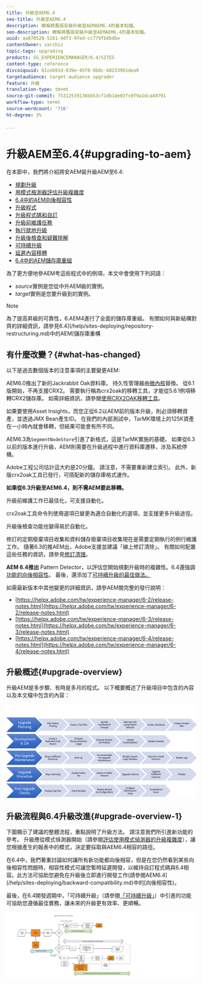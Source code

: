 ```yaml
---
title: 升級至AEM6.4
seo-title: 升級至AEM6.4
description: 瞭解將舊版安裝升級至AEMAEM6.4的基本知識。
seo-description: 瞭解將舊版安裝升級至AEMAEM6.4的基本知識。
uuid: aa878528-5161-4df3-9fed-cc779fb6bdbe
contentOwner: sarchiz
topic-tags: upgrading
products: SG_EXPERIENCEMANAGER/6.4/SITES
content-type: reference
discoiquuid: 81ceb91d-039e-45f0-9b0c-b8233901dea8
targetaudience: target-audience upgrader
feature: 升級
translation-type: tm+mt
source-git-commit: 75312539136bb53cf1db1de03fc0f9a1dca49791
workflow-type: tm+mt
source-wordcount: '716'
ht-degree: 3%

---
```



# 升級AEM至6.4{#upgrading-to-aem}

在本節中，我們將介紹將安AEM裝升級AEM至6.4:

* [規劃升級](/help/sites-deploying/upgrade-planning.md)
* [用模式檢測器評估升級複雜度](/help/sites-deploying/pattern-detector.md)
* [6.4中的AEM向後相容性](/help/sites-deploying/backward-compatibility.md)
* [升級程式](/help/sites-deploying/upgrade-procedure.md)
* [升級程式碼和自訂](/help/sites-deploying/upgrading-code-and-customizations.md)
* [升級前維護任務](/help/sites-deploying/pre-upgrade-maintenance-tasks.md)
* [執行就地升級](/help/sites-deploying/in-place-upgrade.md)
* [升級後檢查和疑難排解](/help/sites-deploying/post-upgrade-checks-and-troubleshooting.md)
* [可持續升級](/help/sites-deploying/sustainable-upgrades.md)
* [延遲內容移轉](/help/sites-deploying/lazy-content-migration.md)
* [6.4中的AEM儲存庫重組](/help/sites-deploying/repository-restructuring.md)

為了更方便地參AEM考這些程式中的例項，本文中會使用下列詞語：

* *source*&#x200B;實例是您從中升AEM級的實例。
* *target*&#x200B;實例是您要升級到的實例。

>[!NOTE]
>
>為了提高昇級的可靠性，6.AEM4進行了全面的儲存庫重組。 有關如何與新結構對齊的詳細資訊，請參見6.4](/help/sites-deploying/repository-restructuring.md)中的AEM[儲存庫重構

## 有什麼改變？{#what-has-changed}

以下是過去數個版本的注意事項的主要變更AEM:

AEM6.0推出了新的Jackrabbit Oak資料庫。 持久性管理器由[微內核](/help/sites-deploying/recommended-deploys.md)替換。 從6.1版開始，不再支援CRX2。 需要執行稱為crx2oak的移轉工具，才能從5.6.1例項移轉CRX2儲存庫。 如需詳細資訊，請參閱[使用CRX2OAK移轉工具](/help/sites-deploying/using-crx2oak.md)。

如果要使用Asset Insights，而您正從6.2以AEM前的版本升級，則必須移轉資產，並透過JMX Bean產生ID。 在我們的內部測試中，TarMK環境上的125K資產在一小時內就會移轉，但結果可能會有所不同。

AEM6.3為`SegmentNodeStore`引進了新格式，這是TarMK實施的基礎。 如果從6.3以前的版本進行升級，AEM則需要在升級過程中進行資料庫遷移，涉及系統停機。

Adobe工程公司估計這大約是20分鐘。 請注意，不需要重新建立索引。 此外，新版crx2oak工具已發行，可搭配新的儲存庫格式運作。

**如果從6.3升級至AEM6.4，則不需AEM要此移轉。**

升級前維護工作已最佳化，可支援自動化。

crx2oak工具命令列使用選項已變更為適合自動化的選項，並支援更多升級途徑。

升級後檢查功能也變得易於自動化。

修訂的定期廢棄項目收集和資料儲存廢棄項目收集現在是需要定期執行的例行維護工作。 隨著6.3的推AEM出，Adobe支援並建議「線上修訂清除」。 有關如何配置這些任務的資訊，請參見[修訂清理](/help/sites-deploying/revision-cleanup.md)。

**AEM 6.4推出** Pattern  [](/help/sites-deploying/pattern-detector.md) Detector，以評估您開始規劃升級時的複雜性。6.4還強調[功能的向後相容性](/help/sites-deploying/backward-compatibility.md)。 最後，還添加了[可持續升級的最佳做法。](/help/sites-deploying/sustainable-upgrades.md)

如需最新版本中其他變更的詳細資訊，請參AEM閱完整的發行說明：

* [https://helpx.adobe.com/tw/experience-manager/6-2/release-notes.html](https://helpx.adobe.com/tw/experience-manager/6-2/release-notes.html)
* [https://helpx.adobe.com/tw/experience-manager/6-3/release-notes.html](https://helpx.adobe.com/tw/experience-manager/6-3/release-notes.html)
* [https://helpx.adobe.com/tw/experience-manager/6-4/release-notes.html](https://helpx.adobe.com/tw/experience-manager/6-4/release-notes.html)

## 升級概述{#upgrade-overview}

升級AEM是多步驟、有時是多月的程式。 以下概要概述了升級項目中包含的內容以及本文檔中包含的內容：

![screen_shot_2018-03-30at80708am](assets/screen_shot_2018-03-30at80708am.png)

## 升級流程與6.4升級改進{#upgrade-overview-1}

下圖顯示了建議的整體流程，重點說明了升級方法。 請注意我們所引進新功能的參考。 升級應從模式偵測器開始（請參閱[評估使用模式偵測器的升級複雜度](/help/sites-deploying/pattern-detector.md)），讓您根據產生的報表中的模式，決定要採取與AEM6.4相容的路徑。

在6.4中，我們著重討論如何讓所有新功能都向後相容，但是在您仍然看到某些向後相容性問題時，相容性模式可讓您暫時延遲開發，以維持自訂程式碼與6.4相容。此方法可協助您避免在升級後立即進行開發工作(請參閱AEM6.4](/help/sites-deploying/backward-compatibility.md)中的[向後相容性)。

最後，在6.4開發週期中，「可持續升級」（請參閱[「可持續升級」](/help/sites-deploying/sustainable-upgrades.md)）中引進的功能可協助您遵循最佳實務，讓未來的升級更有效率、更順暢。

![6_4_upgrade_overviewforthbat-newpage3](assets/6_4_upgrade_overviewflowchart-newpage3.png)

